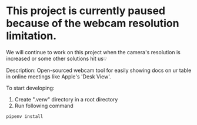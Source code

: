 # This project is currently paused because of the webcam resolution limitation.
We will continue to work on this project when the camera's resolution is increased or some other solutions hit us💡

Description: Open-sourced webcam tool for easily showing docs on ur table in online meetings like Apple's 'Desk View'.

To start developing:
1. Create ".venv" directory in a root directory
2. Run following command
```
pipenv install
```
